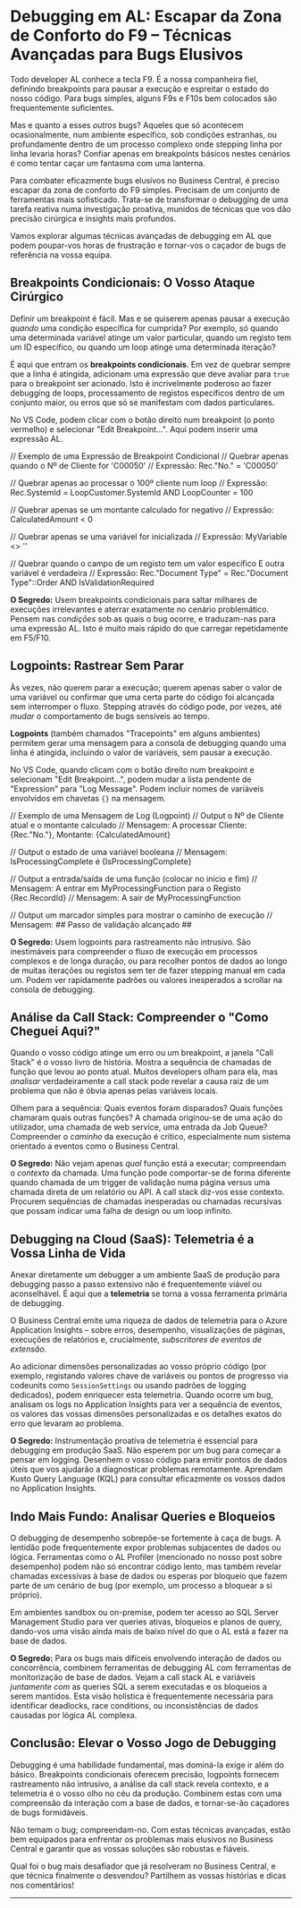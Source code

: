 # Debugging em AL: Escapar da Zona de Conforto do F9 – Técnicas Avançadas para Bugs Elusivos

Todo developer AL conhece a tecla F9. É a nossa companheira fiel, definindo breakpoints para pausar a execução e espreitar o estado do nosso código. Para bugs simples, alguns F9s e F10s bem colocados são frequentemente suficientes.

Mas e quanto a esses *outros* bugs? Aqueles que só acontecem ocasionalmente, num ambiente específico, sob condições estranhas, ou profundamente dentro de um processo complexo onde stepping linha por linha levaria horas? Confiar apenas em breakpoints básicos nestes cenários é como tentar caçar um fantasma com uma lanterna.

Para combater eficazmente bugs elusivos no Business Central, é preciso escapar da zona de conforto do F9 simples. Precisam de um conjunto de ferramentas mais sofisticado. Trata-se de transformar o debugging de uma tarefa reativa numa investigação proativa, munidos de técnicas que vos dão precisão cirúrgica e insights mais profundos.

Vamos explorar algumas técnicas avançadas de debugging em AL que podem poupar-vos horas de frustração e tornar-vos o caçador de bugs de referência na vossa equipa.

## Breakpoints Condicionais: O Vosso Ataque Cirúrgico

Definir um breakpoint é fácil. Mas e se quiserem apenas pausar a execução *quando* uma condição específica for cumprida? Por exemplo, só quando uma determinada variável atinge um valor particular, quando um registo tem um ID específico, ou quando um loop atinge uma determinada iteração?

É aqui que entram os **breakpoints condicionais**. Em vez de quebrar sempre que a linha é atingida, adicionam uma expressão que deve avaliar para `true` para o breakpoint ser acionado. Isto é incrivelmente poderoso ao fazer debugging de loops, processamento de registos específicos dentro de um conjunto maior, ou erros que só se manifestam com dados particulares.

No VS Code, podem clicar com o botão direito num breakpoint (o ponto vermelho) e selecionar "Edit Breakpoint...". Aqui podem inserir uma expressão AL.

// Exemplo de uma Expressão de Breakpoint Condicional
// Quebrar apenas quando o Nº de Cliente for 'C00050'
// Expressão: Rec."No." = 'C00050'

// Quebrar apenas ao processar o 100º cliente num loop
// Expressão: Rec.SystemId = LoopCustomer.SystemId AND LoopCounter = 100

// Quebrar apenas se um montante calculado for negativo
// Expressão: CalculatedAmount < 0

// Quebrar apenas se uma variável for inicializada
// Expressão: MyVariable <> ''

// Quebrar quando o campo de um registo tem um valor específico E outra variável é verdadeira
// Expressão: Rec."Document Type" = Rec."Document Type"::Order AND IsValidationRequired

**O Segredo:** Usem breakpoints condicionais para saltar milhares de execuções irrelevantes e aterrar exatamente no cenário problemático. Pensem nas *condições* sob as quais o bug ocorre, e traduzam-nas para uma expressão AL. Isto é muito mais rápido do que carregar repetidamente em F5/F10.

## Logpoints: Rastrear Sem Parar

Às vezes, não querem parar a execução; querem apenas saber o valor de uma variável ou confirmar que uma certa parte do código foi alcançada sem interromper o fluxo. Stepping através do código pode, por vezes, até *mudar* o comportamento de bugs sensíveis ao tempo.

**Logpoints** (também chamados "Tracepoints" em alguns ambientes) permitem gerar uma mensagem para a consola de debugging quando uma linha é atingida, incluindo o valor de variáveis, sem pausar a execução.

No VS Code, quando clicam com o botão direito num breakpoint e selecionam "Edit Breakpoint...", podem mudar a lista pendente de "Expression" para "Log Message". Podem incluir nomes de variáveis envolvidos em chavetas `{}` na mensagem.

// Exemplo de uma Mensagem de Log (Logpoint)
// Output o Nº de Cliente atual e o montante calculado
// Mensagem: A processar Cliente: {Rec."No."}, Montante: {CalculatedAmount}

// Output o estado de uma variável booleana
// Mensagem: IsProcessingComplete é {IsProcessingComplete}

// Output a entrada/saída de uma função (colocar no início e fim)
// Mensagem: A entrar em MyProcessingFunction para o Registo {Rec.RecordId}
// Mensagem: A sair de MyProcessingFunction

// Output um marcador simples para mostrar o caminho de execução
// Mensagem: ## Passo de validação alcançado ##

**O Segredo:** Usem logpoints para rastreamento não intrusivo. São inestimáveis para compreender o fluxo de execução em processos complexos e de longa duração, ou para recolher pontos de dados ao longo de muitas iterações ou registos sem ter de fazer stepping manual em cada um. Podem ver rapidamente padrões ou valores inesperados a scrollar na consola de debugging.

## Análise da Call Stack: Compreender o "Como Cheguei Aqui?"

Quando o vosso código atinge um erro ou um breakpoint, a janela "Call Stack" é o vosso livro de história. Mostra a sequência de chamadas de função que levou ao ponto atual. Muitos developers olham para ela, mas *analisar* verdadeiramente a call stack pode revelar a causa raiz de um problema que não é óbvia apenas pelas variáveis locais.

Olhem para a sequência: Quais eventos foram disparados? Quais funções chamaram quais outras funções? A chamada originou-se de uma ação do utilizador, uma chamada de web service, uma entrada da Job Queue? Compreender o *caminho* da execução é crítico, especialmente num sistema orientado a eventos como o Business Central.

**O Segredo:** Não vejam apenas *qual* função está a executar; compreendam o *contexto* da chamada. Uma função pode comportar-se de forma diferente quando chamada de um trigger de validação numa página versus uma chamada direta de um relatório ou API. A call stack diz-vos esse contexto. Procurem sequências de chamadas inesperadas ou chamadas recursivas que possam indicar uma falha de design ou um loop infinito.

## Debugging na Cloud (SaaS): Telemetria é a Vossa Linha de Vida

Anexar diretamente um debugger a um ambiente SaaS de produção para debugging passo a passo extensivo não é frequentemente viável ou aconselhável. É aqui que a **telemetria** se torna a vossa ferramenta primária de debugging.

O Business Central emite uma riqueza de dados de telemetria para o Azure Application Insights – sobre erros, desempenho, visualizações de páginas, execuções de relatórios e, crucialmente, *subscritores de eventos de extensão*.

Ao adicionar dimensões personalizadas ao vosso próprio código (por exemplo, registando valores chave de variáveis ou pontos de progresso via codeunits como `SessionSettings` ou usando padrões de logging dedicados), podem enriquecer esta telemetria. Quando ocorre um bug, analisam os logs no Application Insights para ver a sequência de eventos, os valores das vossas dimensões personalizadas e os detalhes exatos do erro que levaram ao problema.

**O Segredo:** Instrumentação proativa de telemetria é essencial para debugging em produção SaaS. Não esperem por um bug para começar a pensar em logging. Desenhem o vosso código para emitir pontos de dados úteis que vos ajudarão a diagnosticar problemas remotamente. Aprendam Kusto Query Language (KQL) para consultar eficazmente os vossos dados no Application Insights.

## Indo Mais Fundo: Analisar Queries e Bloqueios

O debugging de desempenho sobrepõe-se fortemente à caça de bugs. A lentidão pode frequentemente expor problemas subjacentes de dados ou lógica. Ferramentas como o AL Profiler (mencionado no nosso post sobre desempenho) podem não só encontrar código lento, mas também revelar chamadas excessivas à base de dados ou esperas por bloqueio que fazem parte de um cenário de bug (por exemplo, um processo a bloquear a si próprio).

Em ambientes sandbox ou on-premise, podem ter acesso ao SQL Server Management Studio para ver queries ativas, bloqueios e planos de query, dando-vos uma visão ainda mais de baixo nível do que o AL está a fazer na base de dados.

**O Segredo:** Para os bugs mais difíceis envolvendo interação de dados ou concorrência, combinem ferramentas de debugging AL com ferramentas de monitorização de base de dados. Vejam a call stack AL e variáveis *juntamente com* as queries SQL a serem executadas e os bloqueios a serem mantidos. Esta visão holística é frequentemente necessária para identificar deadlocks, race conditions, ou inconsistências de dados causadas por lógica AL complexa.

## Conclusão: Elevar o Vosso Jogo de Debugging

Debugging é uma habilidade fundamental, mas dominá-la exige ir além do básico. Breakpoints condicionais oferecem precisão, logpoints fornecem rastreamento não intrusivo, a análise da call stack revela contexto, e a telemetria é o vosso olho no céu da produção. Combinem estas com uma compreensão da interação com a base de dados, e tornar-se-ão caçadores de bugs formidáveis.

Não temam o bug; compreendam-no. Com estas técnicas avançadas, estão bem equipados para enfrentar os problemas mais elusivos no Business Central e garantir que as vossas soluções são robustas e fiáveis.

Qual foi o bug mais desafiador que já resolveram no Business Central, e que técnica finalmente o desvendou? Partilhem as vossas histórias e dicas nos comentários!

---
